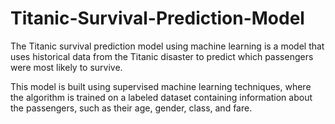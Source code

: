 # Titanic-Survival-Prediction-Model

The Titanic survival prediction model using machine learning is a model that uses historical data from the Titanic disaster to predict which passengers were most likely to survive. 

This model is built using supervised machine learning techniques, where the algorithm is trained on a labeled dataset containing information about the passengers, such as their age, gender, class, and fare.
